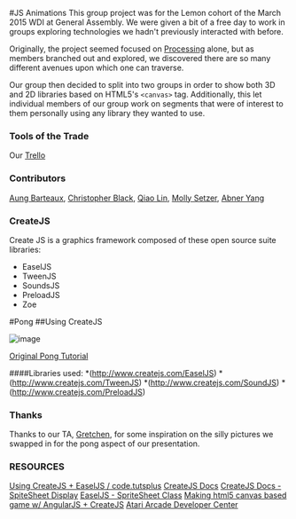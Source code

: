 #JS Animations
This group project was for the Lemon cohort of the March 2015 WDI at General Assembly. We were given a bit of a free day to work in groups exploring technologies we hadn't previously interacted with before. 

Originally, the project seemed focused on [Processing](https://processing.org/) alone, but as members branched out and explored, we discovered there are so many different avenues upon which one can traverse.

Our group then decided to split into two groups in order to show both 3D and 2D libraries based on HTML5's `<canvas>` tag. Additionally, this let individual members of our group work on segments that were of interest to them personally using any library they wanted to use. 

### Tools of the Trade
Our [Trello](https://trello.com/b/De0tTe3r/general-assembly-sweet-libs-group-project)

### Contributors
[Aung Barteaux](https://github.com/aung-barto), [Christopher Black](https://github.com/huckpilot), [Qiao Lin](https://github.com/qclin), [Molly Setzer](https://github.com/MawlSetz), [Abner Yang](http://github.com/sunsheeppoplar)

### CreateJS
Create JS is a graphics framework composed of these open source suite libraries:
   * EaselJS
   * TweenJS
   * SoundsJS
   * PreloadJS
   * Zoe

#Pong
##Using CreateJS

![image](http://i.imgur.com/BzHuVmD.png)

[Original Pong Tutorial](http://code.tutsplus.com/tutorials/learn-createjs-by-building-an-html5-pong-game--active-11845)

####Libraries used:
*(http://www.createjs.com/EaselJS)
*(http://www.createjs.com/TweenJS)
*(http://www.createjs.com/SoundJS)
*(http://www.createjs.com/PreloadJS)





### Thanks
Thanks to our TA, [Gretchen](https://github.com/gretchenziegler), for some inspiration on the silly pictures we swapped in for the pong aspect of our presentation. 

### RESOURCES

[Using CreateJS + EaselJS / code.tutsplus](http://code.tutsplus.com/tutorials/using-createjs-easeljs--net-34840)
[CreateJS Docs](http://createjs.com/Docs)
[CreateJS Docs - SpiteSheet Display](http://createjs.com/Docs/EaselJS/files/easeljs_display_SpriteSheet.js.html#l41)
[EaselJS - SpriteSheet Class](http://createjs.com/Docs/EaselJS/classes/SpriteSheet.html)
[Making html5 canvas based game w/ AngularJS + CreateJS](http://www.toptal.com/web/making-html5-canvas-based-game-with-angularjs-and-createjs)
[Atari Arcade Developer Center](https://www.atari.com/arcade/developers/)

